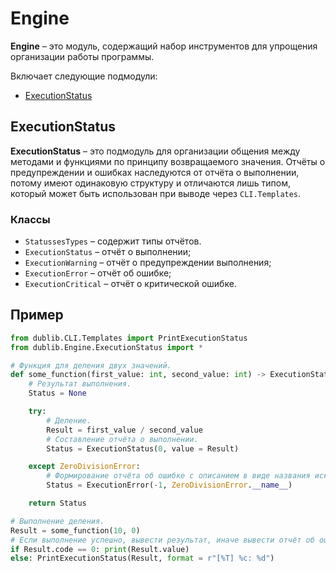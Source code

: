 # Engine
**Engine** – это модуль, содержащий набор инструментов для упрощения организации работы программы.

Включает следующие подмодули:
* [ExecutionStatus](#executionstatus)

## ExecutionStatus
**ExecutionStatus** – это подмодуль для организации общения между методами и функциями по принципу возвращаемого значения. Отчёты о предупреждении и ошибках наследуются от отчёта о выполнении, потому имеют одинаковую структуру и отличаются лишь типом, который может быть использован при выводе через `CLI.Templates`.

### Классы
* `StatussesTypes` – содержит типы отчётов.
* `ExecutionStatus` – отчёт о выполнении;
* `ExecutionWarning` – отчёт о предупреждении выполнения;
* `ExecutionError` – отчёт об ошибке;
* `ExecutionCritical` – отчёт о критической ошибке.

## Пример
```Python
from dublib.CLI.Templates import PrintExecutionStatus
from dublib.Engine.ExecutionStatus import *

# Функция для деления двух значений.
def some_function(first_value: int, second_value: int) -> ExecutionStatus:
	# Результат выполнения.
	Status = None

	try:
		# Деление.
		Result = first_value / second_value
		# Составление отчёта о выполнении.
		Status = ExecutionStatus(0, value = Result)

	except ZeroDivisionError:
		# Формирование отчёта об ошибке с описанием в виде названия исключения.
		Status = ExecutionError(-1, ZeroDivisionError.__name__)

	return Status

# Выполнение деления.
Result = some_function(10, 0)
# Если выполнение успешно, вывести результат, иначе вывести отчёт об ошибке.
if Result.code == 0: print(Result.value)
else: PrintExecutionStatus(Result, format = r"[%T] %c: %d")

```